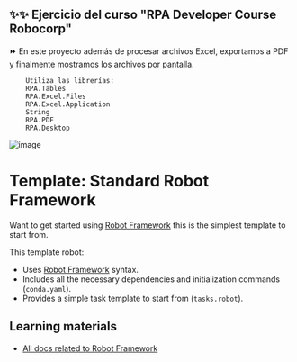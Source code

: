 ## ✨✨ Ejercicio del curso "RPA Developer Course Robocorp"
  ⏩ En este proyecto además de procesar archivos Excel, exportamos a PDF y finalmente mostramos los archivos por pantalla.
  
        Utiliza las librerías:
        RPA.Tables
        RPA.Excel.Files
        RPA.Excel.Application
        String
        RPA.PDF
        RPA.Desktop


![image](https://user-images.githubusercontent.com/72052340/182722670-c8c1c74a-fbd6-4bb1-9c51-a24dc9c7c916.png)


# Template: Standard Robot Framework

Want to get started using [Robot Framework](https://robocorp.com/docs/languages-and-frameworks/robot-framework/basics) this is the simplest template to start from.

This template robot:

- Uses [Robot Framework](https://robocorp.com/docs/languages-and-frameworks/robot-framework/basics) syntax.
- Includes all the necessary dependencies and initialization commands (`conda.yaml`).
- Provides a simple task template to start from (`tasks.robot`).

## Learning materials

- [All docs related to Robot Framework](https://robocorp.com/docs/languages-and-frameworks/robot-framework)
